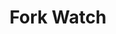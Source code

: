 ---
title: Fork Watch
description: Library for creating realtime offline-first applications with PWA, Service Workers, IndexedDB.
hero_image: 
categories:
  - Software Development
  - Platform Engineering
tags:
  - Open Source
  - "SaaS: Software-as-a-Service"
  - Developer Tool
  - Platform
  - TypeScript
  - MQTT
  - SST
  - Pulumi
  - IaaC
preview_link: replocal.app
github_link: 
---
